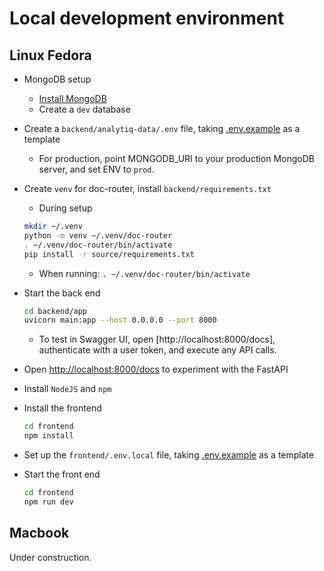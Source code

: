 # Local development environment

## Linux Fedora
* MongoDB setup
  * [Install MongoDB](https://medium.com/@nkav2447/how-to-download-and-install-mongodb-on-fedora-40-2db148a7c2f0)
  * Create a `dev` database
* Create a `backend/analytiq-data/.env` file, taking [.env.example](../backend/analytiq_data/.env.example) as a template
  * For production, point MONGODB_URI to your production MongoDB server, and set ENV to `prod`.
* Create `venv` for doc-router, install `backend/requirements.txt`
  * During setup
  ```bash
  mkdir ~/.venv
  python -m venv ~/.venv/doc-router
  . ~/.venv/doc-router/bin/activate
  pip install -r source/requirements.txt
  ```
  * When running: `. ~/.venv/doc-router/bin/activate`

* Start the back end
  ```bash
  cd backend/app
  uvicorn main:app --host 0.0.0.0 --port 8000
  ```
  * To test in Swagger UI, open [http://localhost:8000/docs], authenticate with a user token, and execute any API calls.
* Open [http://localhost:8000/docs](http://localhost:8000/docs) to experiment with the FastAPI
* Install `NodeJS` and `npm`
* Install the frontend
  ```bash
  cd frontend
  npm install
  ```
* Set up the `frontend/.env.local` file, taking [.env.example](../frontend/.env.example) as a template
* Start the front end
  ```bash
  cd frontend
  npm run dev
  ```

## Macbook
Under construction.
